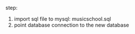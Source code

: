 step:
1. import sql file to mysql: musicschool.sql
2. point database connection to the new database
